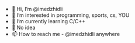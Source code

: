 - 👋 Hi, I’m @imedzhidli
- 👀 I’m interested in programming, sports, cs, YOU
- 🌱 I’m currently learning C/C++
- 💞️ No idea
- 📫 How to reach me - @imedzhidli anywhere
<!---
imedzhidli/imedzhidli is a ✨ special ✨ repository because its `README.md` (this file) appears on your GitHub profile.
You can click the Preview link to take a look at your changes.
--->

